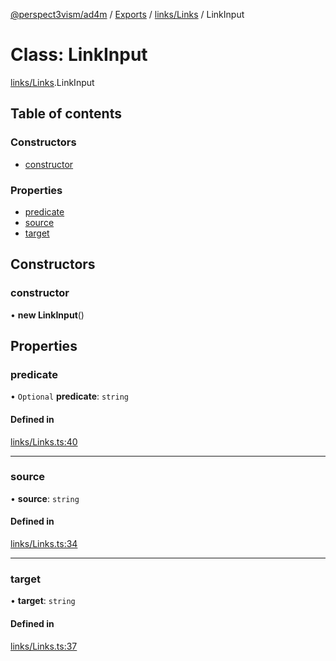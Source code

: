 [@perspect3vism/ad4m](../README.md) / [Exports](../modules.md) / [links/Links](../modules/links_Links.md) / LinkInput

# Class: LinkInput

[links/Links](../modules/links_Links.md).LinkInput

## Table of contents

### Constructors

- [constructor](links_Links.LinkInput.md#constructor)

### Properties

- [predicate](links_Links.LinkInput.md#predicate)
- [source](links_Links.LinkInput.md#source)
- [target](links_Links.LinkInput.md#target)

## Constructors

### constructor

• **new LinkInput**()

## Properties

### predicate

• `Optional` **predicate**: `string`

#### Defined in

[links/Links.ts:40](https://github.com/perspect3vism/ad4m/blob/cbcbd30/src/links/Links.ts#L40)

___

### source

• **source**: `string`

#### Defined in

[links/Links.ts:34](https://github.com/perspect3vism/ad4m/blob/cbcbd30/src/links/Links.ts#L34)

___

### target

• **target**: `string`

#### Defined in

[links/Links.ts:37](https://github.com/perspect3vism/ad4m/blob/cbcbd30/src/links/Links.ts#L37)
